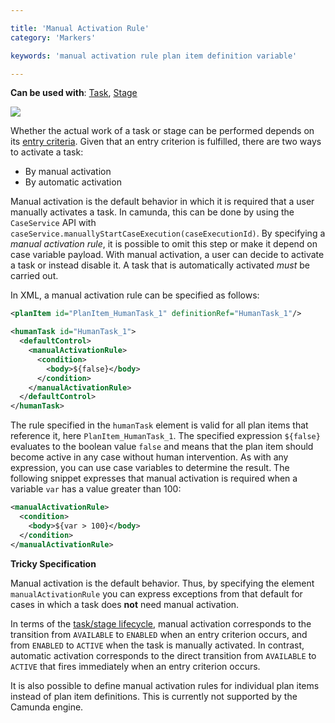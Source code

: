 ```yaml
---

title: 'Manual Activation Rule'
category: 'Markers'

keywords: 'manual activation rule plan item definition variable'

---
```


**Can be used with**: [Task](ref:#tasks), [Stage](ref:#grouping-tasks-stage)

<img class="img-responsive" src="ref:asset:/assets/cmmn/manual-activation-marker.png"/>

Whether the actual work of a task or stage can be performed depends on its [entry criteria](#concepts-entry-and-exit-criteria). Given that an entry criterion is fulfilled, there are two ways to activate a task:

* By manual activation
* By automatic activation

Manual activation is the default behavior in which it is required that a user manually activates a task. In camunda, this can be done by using the `CaseService` API with `caseService.manuallyStartCaseExecution(caseExecutionId)`. By specifying a *manual activation rule*, it is possible to omit this step or make it depend on case variable payload. With manual activation, a user can decide to activate a task or instead disable it. A task that is automatically activated *must* be carried out.

In XML, a manual activation rule can be specified as follows:

```xml
<planItem id="PlanItem_HumanTask_1" definitionRef="HumanTask_1"/>

<humanTask id="HumanTask_1">
  <defaultControl>
    <manualActivationRule>
      <condition>
        <body>${false}</body>
      </condition>
    </manualActivationRule>
  </defaultControl>
</humanTask>
```

The rule specified in the `humanTask` element is valid for all plan items that reference it, here `PlanItem_HumanTask_1`. The specified expression `${false}` evaluates to the boolean value `false` and means that the plan item should become active in any case without human intervention. As with any expression, you can use case variables to determine the result. The following snippet expresses that manual activation is required when a variable `var` has a value greater than 100:

```xml
<manualActivationRule>
  <condition>
    <body>${var > 100}</body>
  </condition>
</manualActivationRule>
```

<div class="alert alert-warning">
  <p><strong>Tricky Specification</strong></p>
  <p>Manual activation is the default behavior. Thus, by specifying the element <code>manualActivationRule</code> you can express exceptions from that default for cases in which a task does <strong>not</strong> need manual activation.</p>
</div>

In terms of the [task/stage lifecycle](ref:#concepts-plan-item-lifecycles-taskstage-lifecycle), manual activation corresponds to the transition from `AVAILABLE` to `ENABLED` when an entry criterion occurs, and from `ENABLED` to `ACTIVE` when the task is manually activated. In contrast, automatic activation corresponds to the direct transition from `AVAILABLE` to `ACTIVE` that fires immediately when an entry criterion occurs.

It is also possible to define manual activation rules for individual plan items instead of plan item definitions. This is currently not supported by the Camunda engine.
